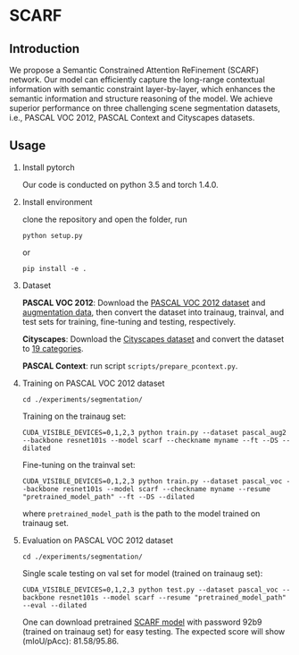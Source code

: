 # SCARF
## Introduction

We propose a Semantic Constrained Attention ReFinement (SCARF) network. Our model can efficiently capture the long-range contextual information with semantic constraint layer-by-layer, which enhances the semantic information and structure reasoning of the model. We achieve superior performance on three challenging scene segmentation datasets, i.e., PASCAL VOC 2012, PASCAL Context and Cityscapes datasets.

## Usage

1. Install pytorch

   Our code is conducted on python 3.5 and torch 1.4.0.

2. Install environment

   clone the repository and open the folder, run

   ```
   python setup.py
   ```

   or

   ```
   pip install -e .
   ```

3. Dataset

   **PASCAL VOC 2012**: Download the [PASCAL VOC 2012 dataset](http://host.robots.ox.ac.uk/pascal/VOC/voc2012/VOCtrainval_11-May-2012.tar)  and [augmentation data](https://www.dropbox.com/s/oeu149j8qtbs1x0/SegmentationClassAug.zip?dl=0), then convert the dataset into trainaug, trainval, and test sets for training, fine-tuning and testing, respectively.

   **Cityscapes**: Download the [Cityscapes dataset](https://www.cityscapes-dataset.com/) and convert the dataset to [19 categories](https://github.com/mcordts/cityscapesScripts/blob/master/cityscapesscripts/helpers/labels.py).

   **PASCAL Context**: run script `scripts/prepare_pcontext.py`.

4. Training on PASCAL VOC 2012 dataset

   ```
   cd ./experiments/segmentation/
   ```

   Training on the trainaug set:

   ```
   CUDA_VISIBLE_DEVICES=0,1,2,3 python train.py --dataset pascal_aug2 --backbone resnet101s --model scarf --checkname myname --ft --DS --dilated
   ```

   Fine-tuning on the trainval set:

   ```
   CUDA_VISIBLE_DEVICES=0,1,2,3 python train.py --dataset pascal_voc --backbone resnet101s --model scarf --checkname myname --resume "pretrained_model_path" --ft --DS --dilated
   ```

   where `pretrained_model_path` is the path to the model trained on trainaug set.

5. Evaluation on PASCAL VOC 2012 dataset

   ```
   cd ./experiments/segmentation/
   ```

   Single scale testing on val set for model (trained on trainaug set):

   ```
   CUDA_VISIBLE_DEVICES=0,1,2,3 python test.py --dataset pascal_voc --backbone resnet101s --model scarf --resume "pretrained_model_path" --eval --dilated
   ```

   One can download pretrained [SCARF model](https://pan.baidu.com/s/12jRtaiv-Vl7yjgyE0V3_KA)  with password 92b9 (trained on trainaug set) for easy testing. The expected score will show (mIoU/pAcc): 81.58/95.86.




